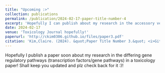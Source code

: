 ```yaml
---
title: "Upcoming :>"
collection: publications
permalink: /publication/2024-02-17-paper-title-number-4
excerpt: 'Hopefully I can publish about my research in the accessory venom gland/main venom gland v soon!'
date: 2024-02-17
venue: 'Toxicology Journal hopefully!'
paperurl: 'http://ckim0306.github.io/files/paper3.pdf'
citation: 'Kim,Claire. (2024). &quot;Paper Title Number 3.&quot; <i>GitHub Journal of Bugs</i>. 1(3).'
---
```


Hopefully I publish a paper soon about my research in the differing gene regulatory pathways (transcription factors/gene pathways) in a toxicology paper! Shall keep you updated and plz check back for it :)!
